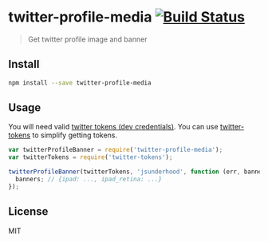 # twitter-profile-media [![Build Status][travis-image]][travis-url]

  > Get twitter profile image and banner

## Install

```sh
npm install --save twitter-profile-media
```

## Usage

  You will need valid [twitter tokens (dev credentials)][twitter-api].
  You can use [twitter-tokens][twitter-tokens] to simplify getting tokens.

```js
var twitterProfileBanner = require('twitter-profile-media');
var twitterTokens = require('twitter-tokens');

twitterProfileBanner(twitterTokens, 'jsunderhood', function (err, banners) {
  banners; // {ipad: ..., ipad_retina: ...}
});
```

## License

  MIT

[travis-url]: https://travis-ci.org/andrepolischuk/twitter-profile-media
[travis-image]: https://travis-ci.org/andrepolischuk/twitter-profile-media.svg?branch=master

[twitter-api]: https://apps.twitter.com
[twitter-tokens]: https://www.npmjs.com/package/twitter-tokens
